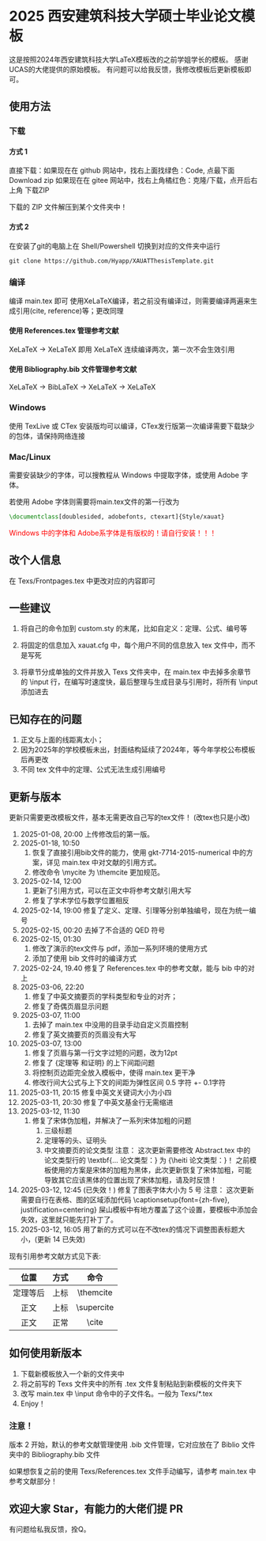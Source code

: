 # 2025 西安建筑科技大学硕士毕业论文模板

这是按照2024年西安建筑科技大学LaTeX模板改的之前学姐学长的模板。
感谢UCAS的大佬提供的原始模板。
有问题可以给我反馈，我修改模板后更新模板即可。
## 使用方法

### 下载

#### 方式 1

直接下载：如果现在在 github 网站中，找右上面找绿色：Code, 点最下面 Download zip
如果现在在 gitee 网站中，找右上角橘红色：克隆/下载，点开后右上角 下载ZIP

下载的 ZIP 文件解压到某个文件夹中！
#### 方式 2
在安装了git的电脑上在 Shell/Powershell 切换到对应的文件夹中运行

```Shell
git clone https://github.com/Hyapp/XAUATThesisTemplate.git
```
### 编译
编译 main.tex 即可
使用XeLaTeX编译，若之前没有编译过，则需要编译两遍来生成引用(cite, reference)等；更改同理
#### 使用 References.tex 管理参考文献
XeLaTeX -> XeLaTeX
即用 XeLaTeX 连续编译两次，第一次不会生效引用
#### 使用 Bibliography.bib 文件管理参考文献
XeLaTeX -> BibLaTeX -> XeLaTeX -> XeLaTeX
### Windows

使用 TexLive 或 CTex 安装版均可以编译，CTex发行版第一次编译需要下载缺少的包体，请保持网络连接
### Mac/Linux

需要安装缺少的字体，可以搜教程从 Windows 中提取字体，或使用 Adobe 字体。

若使用 Adobe 字体则需要将main.tex文件的第一行改为

```latex
\documentclass[doublesided, adobefonts, ctexart]{Style/xauat}
```

<font color=red> Windows 中的字体和 Adobe系字体是有版权的！请自行安装！！！ </font>

## 改个人信息

在 Texs/Frontpages.tex 中更改对应的内容即可

## 一些建议

1. 将自己的命令加到 custom.sty 的末尾，比如自定义：定理、公式、编号等

2. 将固定的信息加入 xauat.cfg 中，每个用户不同的信息放入 tex 文件中，而不是写死

3. 将章节分成单独的文件并放入 Texs 文件夹中，在 main.tex 中去掉多余章节的 \\input 行，在编写时速度快，最后整理与生成目录与引用时，将所有 \\input 添加进去
## 已知存在的问题

1. 正文与上面的线距离太小；
2. 因为2025年的学校模板未出，封面结构延续了2024年，等今年学校公布模板后再更改
3. 不同 tex 文件中的定理、公式无法生成引用编号

## 更新与版本

更新只需要更改模板文件，基本无需更改自己写的tex文件！
(改tex也只是小改)

1. 2025-01-08, 20:00
	上传修改后的第一版。
2. 2025-01-18, 10:50
	1. 恢复了直接引用bib文件的能力，使用 gkt-7714-2015-numerical 中的方案，详见 main.tex 中对文献的引用方式。
	2. 修改命令 \\mycite 为 \\themcite 更加规范。
3. 2025-02-14, 12:00
	1. 更新了引用方式，可以在正文中将参考文献引用大写
	2. 修复了学术学位与数学位置相反
4. 2025-02-14, 19:00
	修复了定义、定理、引理等分别单独编号，现在为统一编号
5. 2025-02-15, 00:20
	去掉了不合适的 QED 符号
6. 2025-02-15, 01:30
	1. 修改了演示的tex文件与 pdf，添加一系列环境的使用方式
	2. 添加了使用 bib 文件时的编译方式
7. 2025-02-24, 19.40
	修复了 References.tex 中的参考文献，能与 bib 中的对上
8. 2025-03-06, 22:20
	1. 修复了中英文摘要页的学科类型和专业的对齐；
	2. 修复了奇偶页眉显示问题
9. 2025-03-07, 11:00
	1. 去掉了 main.tex 中没用的目录手动自定义页眉控制
	2. 修复了英文摘要页的页眉没有大写
10. 2025-03-07, 13:00
	1. 修复了页眉与第一行文字过短的问题，改为12pt
	2. 修复了 \{定理等 和证明\} 的上下间距问题
	3. 将控制页边距完全放入模板中，使得 main.tex 更干净
	4. 修改行间大公式与上下文的间距为弹性区间 0.5 字符 +- 0.1字符
11. 2025-03-11, 20:15
	修复中英文关键词大小为小四
12. 2025-03-11, 20:30
	修复了中英文基金行无需缩进
13. 2025-03-12, 11:30
	1. 修复了宋体伪加粗，并解决了一系列宋体加粗的问题
		1. 三级标题
		2. 定理等的头、证明头
		3. 中文摘要页的论文类型
注意：
	这次更新需要修改 Abstract.tex 中的 论文类型行的 \\textbf{... 论文类型：} 为 {\\heiti 论文类型：}！
	之前模板使用的方案是宋体的加粗为黑体，此次更新恢复了宋体加粗，可能导致其它应该黑体的位置出现了宋体加粗，请及时反馈！
14. 2025-03-12, 12:45 (已失效！)
	修复了图表字体大小为 5 号
注意：
	这次更新需要自行在表格、图的区域添加代码 \\captionsetup{font={zh-five}, justification=centering}
	屎山模板中有地方覆盖了这个设置，要模板中添加会失效，这里就只能先打补丁了。
15. 2025-03-12, 16:05
	用了新的方式可以在不改tex的情况下调整图表标题大小，(更新 14 已失效)


现有引用参考文献方式见下表:

|  位置  | 方式  |     命令      |
| :--: | :-: | :---------: |
| 定理等后 | 上标  | \\themcite  |
|  正文  | 上标  | \\supercite |
|  正文  | 正常  |   \\cite    |

## 如何使用新版本
1. 下载新模板放入一个新的文件夹中
2. 将之前写的 Texs 文件夹中的所有 .tex 文件复制粘贴到新模板的文件夹下
3. 改写 main.tex 中 \\input 命令中的子文件名。一般为 Texs/\*.tex
4. Enjoy！
### 注意！

版本 2 开始，默认的参考文献管理使用 .bib 文件管理，它对应放在了 Biblio 文件夹中的 Bibliography.bib 文件

如果想恢复之前的使用 Texs/References.tex 文件手动编写，请参考 main.tex 中参考文献部分！

## 欢迎大家 Star，有能力的大佬们提 PR

有问题给私我反馈，拴Q。


